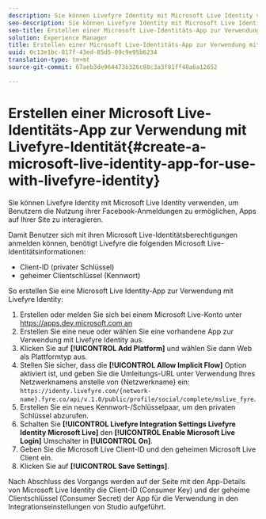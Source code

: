 ```yaml
---
description: Sie können Livefyre Identity mit Microsoft Live Identity verwenden, um Benutzern die Nutzung ihrer Facebook-Anmeldungen zu ermöglichen, Apps auf Ihrer Site zu interagieren.
seo-description: Sie können Livefyre Identity mit Microsoft Live Identity verwenden, um Benutzern die Nutzung ihrer Facebook-Anmeldungen zu ermöglichen, Apps auf Ihrer Site zu interagieren.
seo-title: Erstellen einer Microsoft Live-Identitäts-App zur Verwendung mit Livefyre-Identität
solution: Experience Manager
title: Erstellen einer Microsoft Live-Identitäts-App zur Verwendung mit Livefyre-Identität
uuid: 0c13e1bc-817f-43ed-85d5-09c9e95b6234
translation-type: tm+mt
source-git-commit: 67aeb3de964473b326c88c3a3f81ff48a6a12652

---
```



# Erstellen einer Microsoft Live-Identitäts-App zur Verwendung mit Livefyre-Identität{#create-a-microsoft-live-identity-app-for-use-with-livefyre-identity}

Sie können Livefyre Identity mit Microsoft Live Identity verwenden, um Benutzern die Nutzung ihrer Facebook-Anmeldungen zu ermöglichen, Apps auf Ihrer Site zu interagieren.

Damit Benutzer sich mit ihren Microsoft Live-Identitätsberechtigungen anmelden können, benötigt Livefyre die folgenden Microsoft Live-Identitätsinformationen:

* Client-ID (privater Schlüssel)
* geheimer Clientschlüssel (Kennwort)

So erstellen Sie eine Microsoft Live Identity-App zur Verwendung mit Livefyre Identity:

1. Erstellen oder melden Sie sich bei einem Microsoft Live-Konto unter [https://apps.dev.microsoft.com an](https://apps.dev.microsoft.com/)
1. Erstellen Sie eine neue oder wählen Sie eine vorhandene App zur Verwendung mit Livefyre Identity aus.
1. Klicken Sie auf **[!UICONTROL Add Platform]** und wählen Sie dann Web als Plattformtyp aus.
1. Stellen Sie sicher, dass die **[!UICONTROL Allow Implicit Flow]** Option aktiviert ist, und geben Sie die Umleitungs-URL unter Verwendung Ihres Netzwerknamens anstelle von {Netzwerkname} ein: `https://identy.livefyre.com/{network-name}.fyre.co/api/v.1.0/public/profile/social/complete/mslive_fyre`.
1. Erstellen Sie ein neues Kennwort-/Schlüsselpaar, um den privaten Schlüssel abzurufen.
1. Schalten Sie **[!UICONTROL Livefyre Integration Settings Livefyre Identity Microsoft Live]** den **[!UICONTROL Enable Microsoft Live Login]** Umschalter in **[!UICONTROL On]**.
1. Geben Sie die Microsoft Live Client-ID und den geheimen Microsoft Live Client ein.
1. Klicken Sie auf **[!UICONTROL Save Settings]**.

Nach Abschluss des Vorgangs werden auf der Seite mit den App-Details von Microsoft Live Identity die Client-ID (Consumer Key) und der geheime Clientschlüssel (Consumer Secret) der App für die Verwendung in den Integrationseinstellungen von Studio aufgeführt.
